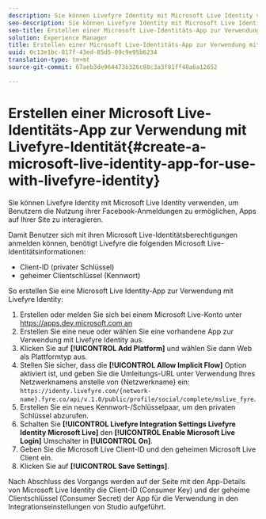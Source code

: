 ```yaml
---
description: Sie können Livefyre Identity mit Microsoft Live Identity verwenden, um Benutzern die Nutzung ihrer Facebook-Anmeldungen zu ermöglichen, Apps auf Ihrer Site zu interagieren.
seo-description: Sie können Livefyre Identity mit Microsoft Live Identity verwenden, um Benutzern die Nutzung ihrer Facebook-Anmeldungen zu ermöglichen, Apps auf Ihrer Site zu interagieren.
seo-title: Erstellen einer Microsoft Live-Identitäts-App zur Verwendung mit Livefyre-Identität
solution: Experience Manager
title: Erstellen einer Microsoft Live-Identitäts-App zur Verwendung mit Livefyre-Identität
uuid: 0c13e1bc-817f-43ed-85d5-09c9e95b6234
translation-type: tm+mt
source-git-commit: 67aeb3de964473b326c88c3a3f81ff48a6a12652

---
```



# Erstellen einer Microsoft Live-Identitäts-App zur Verwendung mit Livefyre-Identität{#create-a-microsoft-live-identity-app-for-use-with-livefyre-identity}

Sie können Livefyre Identity mit Microsoft Live Identity verwenden, um Benutzern die Nutzung ihrer Facebook-Anmeldungen zu ermöglichen, Apps auf Ihrer Site zu interagieren.

Damit Benutzer sich mit ihren Microsoft Live-Identitätsberechtigungen anmelden können, benötigt Livefyre die folgenden Microsoft Live-Identitätsinformationen:

* Client-ID (privater Schlüssel)
* geheimer Clientschlüssel (Kennwort)

So erstellen Sie eine Microsoft Live Identity-App zur Verwendung mit Livefyre Identity:

1. Erstellen oder melden Sie sich bei einem Microsoft Live-Konto unter [https://apps.dev.microsoft.com an](https://apps.dev.microsoft.com/)
1. Erstellen Sie eine neue oder wählen Sie eine vorhandene App zur Verwendung mit Livefyre Identity aus.
1. Klicken Sie auf **[!UICONTROL Add Platform]** und wählen Sie dann Web als Plattformtyp aus.
1. Stellen Sie sicher, dass die **[!UICONTROL Allow Implicit Flow]** Option aktiviert ist, und geben Sie die Umleitungs-URL unter Verwendung Ihres Netzwerknamens anstelle von {Netzwerkname} ein: `https://identy.livefyre.com/{network-name}.fyre.co/api/v.1.0/public/profile/social/complete/mslive_fyre`.
1. Erstellen Sie ein neues Kennwort-/Schlüsselpaar, um den privaten Schlüssel abzurufen.
1. Schalten Sie **[!UICONTROL Livefyre Integration Settings Livefyre Identity Microsoft Live]** den **[!UICONTROL Enable Microsoft Live Login]** Umschalter in **[!UICONTROL On]**.
1. Geben Sie die Microsoft Live Client-ID und den geheimen Microsoft Live Client ein.
1. Klicken Sie auf **[!UICONTROL Save Settings]**.

Nach Abschluss des Vorgangs werden auf der Seite mit den App-Details von Microsoft Live Identity die Client-ID (Consumer Key) und der geheime Clientschlüssel (Consumer Secret) der App für die Verwendung in den Integrationseinstellungen von Studio aufgeführt.
